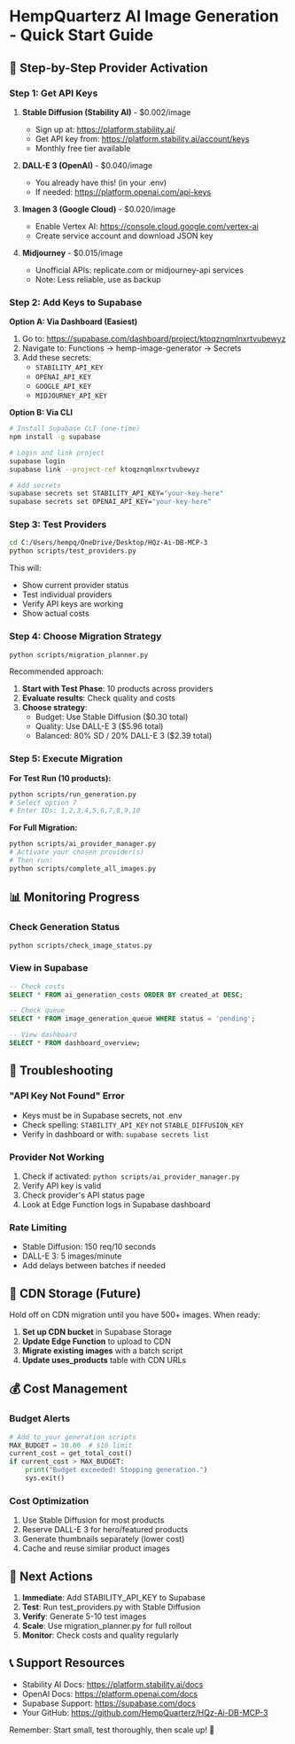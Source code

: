 # HempQuarterz AI Image Generation - Quick Start Guide

## 🚀 Step-by-Step Provider Activation

### Step 1: Get API Keys

1. **Stable Diffusion (Stability AI)** - $0.002/image
   - Sign up at: https://platform.stability.ai/
   - Get API key from: https://platform.stability.ai/account/keys
   - Monthly free tier available

2. **DALL-E 3 (OpenAI)** - $0.040/image  
   - You already have this! (in your .env)
   - If needed: https://platform.openai.com/api-keys

3. **Imagen 3 (Google Cloud)** - $0.020/image
   - Enable Vertex AI: https://console.cloud.google.com/vertex-ai
   - Create service account and download JSON key

4. **Midjourney** - $0.015/image
   - Unofficial APIs: replicate.com or midjourney-api services
   - Note: Less reliable, use as backup

### Step 2: Add Keys to Supabase

**Option A: Via Dashboard (Easiest)**
1. Go to: https://supabase.com/dashboard/project/ktoqznqmlnxrtvubewyz
2. Navigate to: Functions → hemp-image-generator → Secrets
3. Add these secrets:
   - `STABILITY_API_KEY`
   - `OPENAI_API_KEY` 
   - `GOOGLE_API_KEY`
   - `MIDJOURNEY_API_KEY`

**Option B: Via CLI**
```bash
# Install Supabase CLI (one-time)
npm install -g supabase

# Login and link project
supabase login
supabase link --project-ref ktoqznqmlnxrtvubewyz

# Add secrets
supabase secrets set STABILITY_API_KEY="your-key-here"
supabase secrets set OPENAI_API_KEY="your-key-here"
```

### Step 3: Test Providers

```bash
cd C:/Users/hempq/OneDrive/Desktop/HQz-Ai-DB-MCP-3
python scripts/test_providers.py
```

This will:
- Show current provider status
- Test individual providers
- Verify API keys are working
- Show actual costs

### Step 4: Choose Migration Strategy

```bash
python scripts/migration_planner.py
```

Recommended approach:
1. **Start with Test Phase**: 10 products across providers
2. **Evaluate results**: Check quality and costs
3. **Choose strategy**:
   - Budget: Use Stable Diffusion ($0.30 total)
   - Quality: Use DALL-E 3 ($5.96 total)
   - Balanced: 80% SD / 20% DALL-E 3 ($2.39 total)

### Step 5: Execute Migration

**For Test Run (10 products):**
```bash
python scripts/run_generation.py
# Select option 7
# Enter IDs: 1,2,3,4,5,6,7,8,9,10
```

**For Full Migration:**
```bash
python scripts/ai_provider_manager.py
# Activate your chosen provider(s)
# Then run:
python scripts/complete_all_images.py
```

## 📊 Monitoring Progress

### Check Generation Status
```bash
python scripts/check_image_status.py
```

### View in Supabase
```sql
-- Check costs
SELECT * FROM ai_generation_costs ORDER BY created_at DESC;

-- Check queue
SELECT * FROM image_generation_queue WHERE status = 'pending';

-- View dashboard
SELECT * FROM dashboard_overview;
```

## 🔧 Troubleshooting

### "API Key Not Found" Error
- Keys must be in Supabase secrets, not .env
- Check spelling: `STABILITY_API_KEY` not `STABLE_DIFFUSION_KEY`
- Verify in dashboard or with: `supabase secrets list`

### Provider Not Working
1. Check if activated: `python scripts/ai_provider_manager.py`
2. Verify API key is valid
3. Check provider's API status page
4. Look at Edge Function logs in Supabase dashboard

### Rate Limiting
- Stable Diffusion: 150 req/10 seconds
- DALL-E 3: 5 images/minute
- Add delays between batches if needed

## 💾 CDN Storage (Future)

Hold off on CDN migration until you have 500+ images. When ready:

1. **Set up CDN bucket** in Supabase Storage
2. **Update Edge Function** to upload to CDN
3. **Migrate existing images** with a batch script
4. **Update uses_products** table with CDN URLs

## 💰 Cost Management

### Budget Alerts
```python
# Add to your generation scripts
MAX_BUDGET = 10.00  # $10 limit
current_cost = get_total_cost()
if current_cost > MAX_BUDGET:
    print("Budget exceeded! Stopping generation.")
    sys.exit()
```

### Cost Optimization
1. Use Stable Diffusion for most products
2. Reserve DALL-E 3 for hero/featured products
3. Generate thumbnails separately (lower cost)
4. Cache and reuse similar product images

## 🎯 Next Actions

1. **Immediate**: Add STABILITY_API_KEY to Supabase
2. **Test**: Run test_providers.py with Stable Diffusion
3. **Verify**: Generate 5-10 test images
4. **Scale**: Use migration_planner.py for full rollout
5. **Monitor**: Check costs and quality regularly

## 📞 Support Resources

- Stability AI Docs: https://platform.stability.ai/docs
- OpenAI Docs: https://platform.openai.com/docs
- Supabase Support: https://supabase.com/docs
- Your GitHub: https://github.com/HempQuarterz/HQz-Ai-DB-MCP-3

Remember: Start small, test thoroughly, then scale up! 🚀
